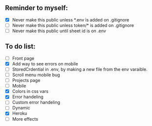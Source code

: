 ## Reminder to myself:

- [x] Never make this public unless \*.env is added on .gitignore
- [ ] Never make this public unless token/\* is added on .gitignore
- [ ] Never make this public until sheet id is on .env

## To do list:

- [ ] Front page
- [x] Add way to see errors on mobile
- [ ] StoredCrdential in .env, by making a new file from the env varaible.
- [ ] Scroll menu mobile bug
- [ ] Projects page
- [ ] Mobile
- [x] Colors in css vars
- [x] Error handeling
- [ ] Custom error handeling
- [ ] Dynamic
- [x] Heroku
- [ ] More effects
